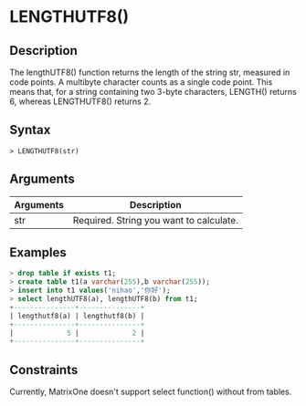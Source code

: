 # **LENGTHUTF8()**

## **Description**

The lengthUTF8() function returns the length of the string str, measured in code points. A multibyte character counts as a single code point. This means that, for a string containing two 3-byte characters, LENGTH() returns 6, whereas LENGTHUTF8() returns 2.  

## **Syntax**

```
> LENGTHUTF8(str)
```

## **Arguments**

|  Arguments   | Description  |
|  ----  | ----  |
| str | Required. String you want to calculate. |

## **Examples**

```sql
> drop table if exists t1;
> create table t1(a varchar(255),b varchar(255));
> insert into t1 values('nihao','你好');
> select lengthUTF8(a), lengthUTF8(b) from t1;
+---------------+---------------+
| lengthutf8(a) | lengthutf8(b) |
+---------------+---------------+
|             5 |             2 |
+---------------+---------------+

```

## Constraints

Currently, MatrixOne doesn't support select function() without from tables.
